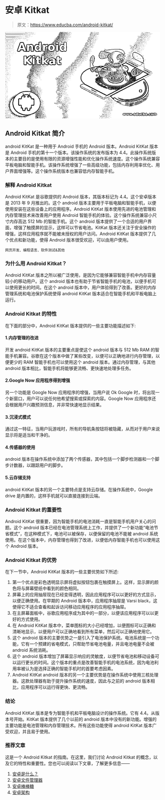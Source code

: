 # 安卓 Kitkat

> 原文：<https://www.educba.com/android-kitkat/>

![Android Kitkat](img/8e4fe4f9dcce3efd3b1bc55a43aa0145.png)



## Android Kitkat 简介

android KitKat 是一种用于 Android 手机的 Android 版本。Android KitKat 版本是 Android 手机的第十一个版本。该操作系统的发布版本为 4.4。此操作系统版本的主要目的是使用有限的资源增强性能和优化操作系统速度。这个操作系统兼容平板电脑和智能手机。该操作系统增强了一些高级功能，包括内存利用率优化、用户界面增强等。这个操作系统版本也兼容低内存智能手机。

### 解释 Android Kitkat

Android KitKat 是谷歌提供的 Android 版本，其版本标记为 4.4。这个安卓版本是 2013 年 9 月推出的。这个 android 版本主要用于平板电脑和智能手机，以便使用安装在这些设备上的应用程序。Android KitKat 版本使用先进的电池管理和内存管理技术来改善用户使用 Android 智能手机的体验。这个操作系统兼容小尺寸内存高达 512 Mb 的智能手机。这个 android 版本提供了一个合适的用户界面，增强了触摸屏的显示，这样可以节省电池。KitKat 版本还关注于安全操作的增强，这样应用程序就不能被未授权的用户访问。Android KitKat 版本提供了几个优点和新功能，使得 Android 版本很受欢迎，可以由用户使用。

<small>网页开发、编程语言、软件测试&其他</small>

### 为什么用 Android Kitkat？

Android KitKat 版本之所以被广泛使用，是因为它能够兼容智能手机中内存容量较小的移动用户。这个 android 版本也有助于节省智能手机的电池，以便手机可以使用更长的时间。在这个 android 版本中，用户体验得到了改善。更好的内存管理系统和电池保护系统使得 android KitKat 版本适合在智能手机和平板电脑上运行。

### Android Kitkat 的特性

在下面的部分中，Android KitKat 版本提供的一些主要功能描述如下:

#### 1.内存管理的改进

开发 android KitKat 版本的主要重点是使这个 android 版本与 512 Mb RAM 的智能手机兼容。谷歌在这个版本中做了某些改变，以便可以正确地进行内存管理，以便更少的 RAM 智能手机也可以使用这个 android 版本。通过内存管理，与其他 android 版本相比，智能手机将能够更流畅、更快速地处理多任务。

#### 2.Google Now 应用程序得到增强

另一个功能是 Google Now 应用程序的增强，当用户说 Ok Google 时，将出现一个新窗口，用户可以说任何他希望搜索或探索的内容。Google Now 应用程序还会根据用户兴趣预测信息，并非常快速地显示结果。

#### 3.沉浸式模式

通过这一特征，当用户玩游戏时，所有的导航条按钮将被隐藏，从而对于用户来说显示将是适当和干净的。

#### 4.传感器的使用

android 版本在操作系统中添加了两个传感器，其中包括一个脚步检测器和一个脚步计数器，以跟踪用户的脚步。

#### 5.云存储支持

android KitKat 版本的另一个主要特点是支持云存储。在操作系统中，Google drive 是内置的，这样手机就可以直接连接到云端。

### Android Kitkat 的重要性

Android KitKat 很重要，因为智能手机的电池消耗一直是智能手机用户关心的问题。这个 android 版本已经在电池管理系统上工作，并提供了一个新功能“电池节省模式”，在这种模式下，电池可以被保存，以便保留的电池不能被 android 系统使用。在这个版本中，内存管理也得到了改进，以便低内存智能手机也可以使用这个 Android 版本。

### Android Kitkat 的优势

在下一节中，Android KitKat 版本的一些主要优势如下所述:

1.  第一个优点是彩色透明显示屏将虚拟按钮包裹在触摸屏上。这样，显示屏的颜色将与屏幕壁纸中看到的颜色相同。
2.  屏幕上的应用抽屉现在已经变得透明，因此应用程序可以以更好的方式显示，以便正确使用。在早期的 Android 版本中，应用程序抽屉是 Varsi black，这使得它不适合查看和起诉访问移动应用程序的应用程序抽屉。
3.  在主屏幕面板中，谷歌应用程序成为其中的一部分，以便该应用程序可以以更好的方式使用。
4.  在 Android KitKat 版本中，菜单图标的大小已经增加，以便图标可以正确和清晰地显示，以便用户可以正确地看到所有菜单，然后可以正确地使用它。
5.  这个 android 版本的主要优势之一是引入了电池保护系统。电池系统是一个功能，它有一个预建的省电模式，只帮助节省电池电量，并且电池电量不会被 android 系统消耗。
6.  这个 android 版本增加了屏幕显示响应的灵敏度，以便节省电池和移动设备可以运行更长的时间。这个版本的重点是改善智能手机的电池系统，因为电池利用率被认为是选择正确的智能手机时的首要考虑因素。
7.  Android KitKat android 版本的另一个主要优势是在操作系统中使用三核处理器。这款处理器有助于提升操作系统的速度，因此与之前的 android 版本相比，应用程序可以运行得更快、更流畅。

### 结论

Android KitKat 版本是专为智能手机和平板电脑设计的操作系统。它有 4.4。从版本号开始。KitKat 版本提供了几个以前的 android 版本中没有的新功能。增强的主要功能是电池管理和内存管理技术。所有这些功能使得 android KitKat 版本广受欢迎，并且易于使用。

### 推荐文章

这是一个 Android Kitkat 的指南。在这里，我们讨论 Android Kitkat 的概念，以及它的特性和重要性。您也可以阅读以下文章，了解更多信息——

1.  [安卓是什么？](https://www.educba.com/what-is-android/)
2.  [安卓文件管理器](https://www.educba.com/android-file-manager/)
3.  [安卓棒棒糖](https://www.educba.com/android-lollipop/)
4.  [安卓架构](https://www.educba.com/android-architecture/)





